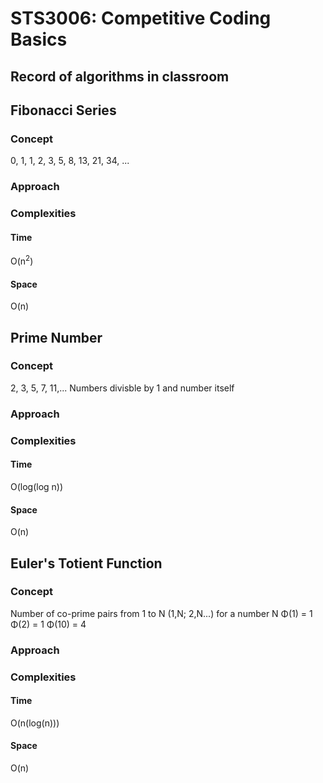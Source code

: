 # STS3006: Competitive Coding Basics
## Record of algorithms in classroom

## Fibonacci Series
### Concept
0, 1, 1, 2, 3, 5, 8, 13, 21, 34, ...
### Approach
### Complexities
#### Time
O(n<sup>2</sup>)
#### Space
O(n)

## Prime Number
### Concept
2, 3, 5, 7, 11,... 
Numbers divisble by 1 and number itself
### Approach
### Complexities
#### Time
O(log(log n))
#### Space
O(n)

## Euler's Totient Function
### Concept
Number of co-prime pairs from 1 to N (1,N; 2,N...) for a number N
Φ(1) = 1
Φ(2) = 1
Φ(10) = 4
### Approach
### Complexities
#### Time
O(n(log(n)))
#### Space
O(n)